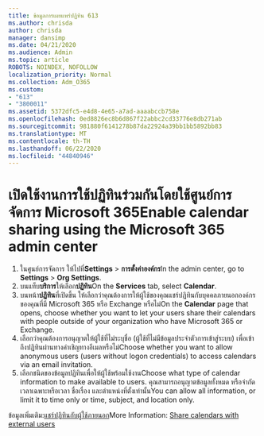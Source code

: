 ```yaml
---
title: ข้อมูลการเผยแพร่ปฏิทิน 613
ms.author: chrisda
author: chrisda
manager: dansimp
ms.date: 04/21/2020
ms.audience: Admin
ms.topic: article
ROBOTS: NOINDEX, NOFOLLOW
localization_priority: Normal
ms.collection: Adm_O365
ms.custom:
- "613"
- "3800011"
ms.assetid: 5372dfc5-e4d8-4e65-a7ad-aaaabccb758e
ms.openlocfilehash: 0ed8826ec8b6d867f22abbc2cd33776e8db271ab
ms.sourcegitcommit: 981880f6141278b87da22924a39bb1bb5892bb83
ms.translationtype: MT
ms.contentlocale: th-TH
ms.lasthandoff: 06/22/2020
ms.locfileid: "44840946"
---
```

# <a name="enable-calendar-sharing-using-the-microsoft-365-admin-center"></a><span data-ttu-id="25e37-102">เปิดใช้งานการใช้ปฏิทินร่วมกันโดยใช้ศูนย์การจัดการ Microsoft 365</span><span class="sxs-lookup"><span data-stu-id="25e37-102">Enable calendar sharing using the Microsoft 365 admin center</span></span>

1. <span data-ttu-id="25e37-103">ในศูนย์การจัดการ ให้ไปที่**Settings**   >   **การตั้งค่าองค์กร**</span><span class="sxs-lookup"><span data-stu-id="25e37-103">In the admin center, go to  **Settings**  >  **Org Settings**.</span></span>
2. <span data-ttu-id="25e37-104">บนแท็บ**บริการ**ให้เลือก**ปฏิทิน**</span><span class="sxs-lookup"><span data-stu-id="25e37-104">On the  **Services**  tab, select  **Calendar**.</span></span>
3. <span data-ttu-id="25e37-105">บนหน้า**ปฏิทิน**ที่เปิดขึ้น ให้เลือกว่าคุณต้องการให้ผู้ใช้ของคุณแชร์ปฏิทินกับบุคคลภายนอกองค์กรของคุณที่มี Microsoft 365 หรือ Exchange หรือไม่</span><span class="sxs-lookup"><span data-stu-id="25e37-105">On the  **Calendar**  page that opens, choose whether you want to let your users share their calendars with people outside of your organization who have Microsoft 365 or Exchange.</span></span>
4. <span data-ttu-id="25e37-106">เลือกว่าคุณต้องการอนุญาตให้ผู้ใช้ที่ไม่ระบุชื่อ (ผู้ใช้ที่ไม่มีข้อมูลประจําตัวการเข้าสู่ระบบ) เพื่อเข้าถึงปฏิทินผ่านทางคําเชิญทางอีเมลหรือไม่</span><span class="sxs-lookup"><span data-stu-id="25e37-106">Choose whether you want to allow anonymous users (users without logon credentials) to access calendars via an email invitation.</span></span>
5. <span data-ttu-id="25e37-107">เลือกชนิดของข้อมูลปฏิทินเพื่อให้ผู้ใช้พร้อมใช้งาน</span><span class="sxs-lookup"><span data-stu-id="25e37-107">Choose what type of calendar information to make available to users.</span></span> <span data-ttu-id="25e37-108">คุณสามารถอนุญาตข้อมูลทั้งหมด หรือจํากัดเวลาเฉพาะหรือเวลา ชื่อเรื่อง และตําแหน่งที่ตั้งเท่านั้น</span><span class="sxs-lookup"><span data-stu-id="25e37-108">You can allow all information, or limit it to time only or time, subject, and location only.</span></span>

<span data-ttu-id="25e37-109">ข้อมูลเพิ่มเติม:[แชร์ปฏิทินกับผู้ใช้ภายนอก](https://docs.microsoft.com/microsoft-365/admin/manage/share-calendars-with-external-users)</span><span class="sxs-lookup"><span data-stu-id="25e37-109">More Information: [Share calendars with external users](https://docs.microsoft.com/microsoft-365/admin/manage/share-calendars-with-external-users)</span></span>

